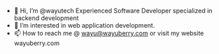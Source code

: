 - 👋 Hi, I’m @wayutech Experienced Software Developer specialized in backend development
- 👀 I’m interested in web application development.
- 📫 How to reach me @ wayu@wayuberry.com or visit my website wayuberry.com


<!---
wayutech/wayutech is a ✨ special ✨ repository because its `README.md` (this file) appears on your GitHub profile.
You can click the Preview link to take a look at your changes.
--->
